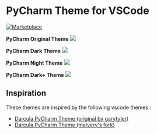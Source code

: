 # PyCharm Theme for VSCode

[![Marketplace](https://vsmarketplacebadge.apphb.com/version/nicohlr.pycharm.svg)](https://marketplace.visualstudio.com/items/nicohlr.pycharm)

**PyCharm Original Theme**
![](https://raw.githubusercontent.com/nicohlr/vscode-pycharm-theme/main/screenshots/pycharm-original.png)

**PyCharm Dark Theme**
![](https://raw.githubusercontent.com/nicohlr/vscode-pycharm-theme/main/screenshots/pycharm-dark.png)

**PyCharm Night Theme**
![](https://raw.githubusercontent.com/nicohlr/vscode-pycharm-theme/main/screenshots/pycharm-night.png)

**PyCharm Dark+ Theme**
![](https://raw.githubusercontent.com/nicohlr/vscode-pycharm-theme/main/screenshots/pycharm-darkplus.png)

## Inspiration

These themes are inspired by the following vscode themes :

- [Darcula PyCharm Theme (original by garytyler)](https://github.com/garytyler/vscode-darcula-pycharm-theme)
- [Darcula PyCharm Theme (malvery's fork)](https://github.com/malvery/vscode-darcula-pycharm-theme)